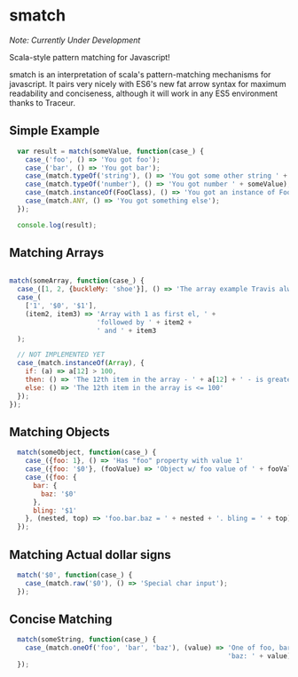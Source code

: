 smatch
======

_Note: Currently Under Development_

Scala-style pattern matching for Javascript!

smatch is an interpretation of scala's pattern-matching mechanisms for
javascript. It pairs very nicely with ES6's new fat arrow syntax for maximum
readability and conciseness, although it will work in any ES5 environment
thanks to Traceur.

## Simple Example

```javascript
  var result = match(someValue, function(case_) {
    case_('foo', () => 'You got foo');
    case_('bar', () => 'You got bar');
    case_(match.typeOf('string'), () => 'You got some other string ' + someValue);
    case_(match.typeOf('number'), () => 'You got number ' + someValue);
    case_(match.instanceOf(FooClass), () => 'You got an instance of FooClass');
    case_(match.ANY, () => 'You got something else');
  });

  console.log(result);
```

## Matching Arrays

```javascript

match(someArray, function(case_) {
  case_([1, 2, {buckleMy: 'shoe'}], () => 'The array example Travis always uses');
  case_(
    ['1', '$0', '$1'],
    (item2, item3) => 'Array with 1 as first el, ' +
                      'followed by ' + item2 +
                      ' and ' + item3
  );

  // NOT IMPLEMENTED YET
  case_(match.instanceOf(Array), {
    if: (a) => a[12] > 100,
    then: () => 'The 12th item in the array - ' + a[12] + ' - is greater than 100',
    else: () => 'The 12th item in the array is <= 100'
  });
});

```

## Matching Objects

```javascript
  match(someObject, function(case_) {
    case_({foo: 1}, () => 'Has "foo" property with value 1'
    case_({foo: '$0'}, (fooValue) => 'Object w/ foo value of ' + fooValue);
    case_({foo: {
      bar: {
        baz: '$0'
      },
      bling: '$1'
    }, (nested, top) => 'foo.bar.baz = ' + nested + '. bling = ' + top);
  });
```

## Matching Actual dollar signs
```javascript
  match('$0', function(case_) {
    case_(match.raw('$0'), () => 'Special char input');
  });
```

## Concise Matching
```javascript
  match(someString, function(case_) {
    case_(match.oneOf('foo', 'bar', 'baz'), (value) => 'One of foo, bar, or ' +
                                                       'baz: ' + value);
  });
```

